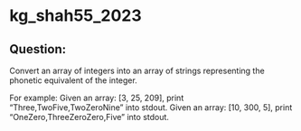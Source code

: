 # kg_shah55_2023

## Question:

Convert an array of integers into an array of strings representing the phonetic equivalent of the
integer.

For example:
Given an array: [3, 25, 209], print “Three,TwoFive,TwoZeroNine” into stdout.
Given an array: [10, 300, 5], print “OneZero,ThreeZeroZero,Five” into stdout.

